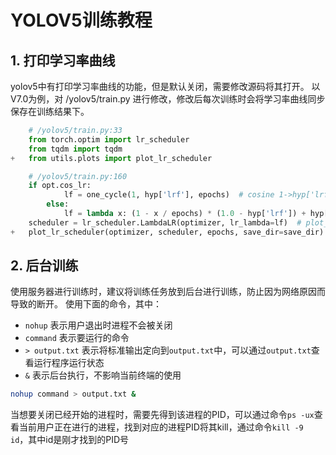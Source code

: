 # YOLOV5训练教程
## 1. 打印学习率曲线
yolov5中有打印学习率曲线的功能，但是默认关闭，需要修改源码将其打开。
以V7.0为例，对 /yolov5/train.py 进行修改，修改后每次训练时会将学习率曲线同步保存在训练结果下。
``` python
    # /yolov5/train.py:33
    from torch.optim import lr_scheduler
    from tqdm import tqdm
+   from utils.plots import plot_lr_scheduler

    # /yolov5/train.py:160
    if opt.cos_lr:
            lf = one_cycle(1, hyp['lrf'], epochs)  # cosine 1->hyp['lrf']
        else:
            lf = lambda x: (1 - x / epochs) * (1.0 - hyp['lrf']) + hyp['lrf']  # linear
    scheduler = lr_scheduler.LambdaLR(optimizer, lr_lambda=lf)  # plot_lr_scheduler(optimizer, scheduler, epochs)
+   plot_lr_scheduler(optimizer, scheduler, epochs, save_dir=save_dir)
```

## 2. 后台训练
使用服务器进行训练时，建议将训练任务放到后台进行训练，防止因为网络原因而导致的断开。
使用下面的命令，其中：
- `nohup` 表示用户退出时进程不会被关闭
- `command` 表示要运行的命令
- `> output.txt` 表示将标准输出定向到`output.txt`中，可以通过`output.txt`查看运行程序运行状态
- `&` 表示后台执行，不影响当前终端的使用
``` bash
nohup command > output.txt &
```
当想要关闭已经开始的进程时，需要先得到该进程的PID，可以通过命令`ps -ux`查看当前用户正在进行的进程，找到对应的进程PID将其kill，通过命令`kill -9 id`，其中id是刚才找到的PID号